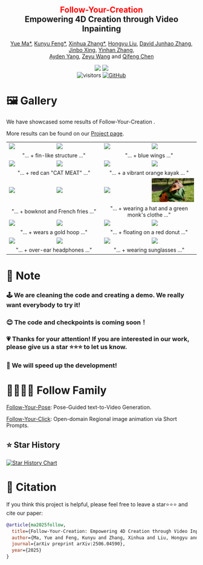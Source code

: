 <div align="center">
<h2><font color="red"> Follow-Your-Creation </font></center> <br> <center>Empowering 4D Creation through Video Inpainting</h2>

[Yue Ma*](https://mayuelala.github.io/), [Kunyu Feng*](https://github.com/fkyyyy), [Xinhua Zhang*](https://github.com/NXZXH), [Hongyu Liu](https://scholar.google.com/citations?user=bLRjUzAAAAAJ&hl=en), [David Junhao Zhang](https://junhaozhang98.github.io/), [Jinbo Xing](https://scholar.google.com/citations?user=ZB0gLU0AAAAJ&hl=en), [Yinhan Zhang](https://github.com/YinHan-Zhang),  
[Ayden Yang](https://github.com/follow-your-creation/follow-your-creation.github.io), [Zeyu Wang](https://scholar.google.com/citations?user=q7NLPG0AAAAJ&hl=en) and [Qifeng Chen](https://scholar.google.com/citations?user=lLMX9hcAAAAJ&hl=en)

<a href='https://arxiv.org/abs/2506.04590'><img src='https://img.shields.io/badge/ArXiv-2403.08268-red'></a> 
<a href='https://follow-your-creation.github.io/'><img src='https://img.shields.io/badge/Project-Page-Green'></a>  
![visitors](https://visitor-badge.laobi.icu/badge?page_id=mayuelala.FollowYourCreation&left_color=green&right_color=red)  [![GitHub](https://img.shields.io/github/stars/mayuelala/FollowYourCreation?style=social)](https://github.com/mayuelala/FollowYourCreation) 
</div>


# 🖼 Gallery

We have showcased some results of Follow-Your-Creation .

More results can be found on our [Project page](https://follow-your-creation.github.io/).

<style>
  td {
    width: 25%;  /* 确保每个 td 占据表格宽度的 25% */
  }
</style>

<table>
  <tr>
    <td><img src="4DE_assets/miaowa (1).gif"></td>
    <td><img src="4DE_assets/miaowa1 (1).gif"></td>
    <td><img src="4DE_assets/butterfly (1).gif"></td>
    <td><img src="4DE_assets/butterfly1 (1).gif"></td>
  <tr>
    <td colspan="2"><center>"... + fin-like structure ..."</center></td>
    <td colspan="2"><center>"... + blue wings ..."</center></td>
  </tr>
  <tr>
    <td><img src="4DE_assets/buou (1).gif"></td>
    <td><img src="4DE_assets/buou1 (1).gif"></td>
    <td><img src="4DE_assets/boat (1).gif"></td>
    <td><img src="4DE_assets/boat1 (1).gif"></td>
  </tr>
  <tr>
    <td colspan="2"><center>"... + red can "CAT MEAT" ..."</center></td>
    <td colspan="2"><center>"... + a vibrant orange kayak ... "</center></td>
  </tr>
    <tr>
    <td><img src="4DE_assets/bjx (1).gif"></td>
    <td><img src="4DE_assets/bjx1 (1).gif"></td>
    <td><img src="4DE_assets/kpbl (1).gif"></td>
    <td><img src="4DE_assets/kpbl1 (1).gif"></td>
  </tr>
  <tr>
    <td colspan="2"><center>"... + bowknot and French fries ..."</center></td>
    <td colspan="2"><center>"... + wearing a hat and a green monk's clothe ..."</center></td>
  </tr>
  </tr>
    <tr>
    <td><img src="4DE_assets/cat (1).gif"></td>
    <td><img src="4DE_assets/cat1 (1).gif"></td>
    <td><img src="4DE_assets/dog (1).gif"></td>
    <td><img src="4DE_assets/dog1 (1).gif"></td>
  </tr>
  <tr>
    <td colspan="2"><center>"... + wears a gold hoop ..."</center></td>
    <td colspan="2"><center>"... + floating on a red donut ..."</center></td>
  </tr>
    </tr>
    <tr>
   <td><img src="4DE_assets/ya (1).gif"></td>
    <td><img src="4DE_assets/ya1 (1).gif"></td>
    <td><img src="4DE_assets/lang (1).gif"></td>
    <td><img src="4DE_assets/lang1 (1).gif"></td>
  </tr>
  <tr>
    <td colspan="2"><center>"... + over-ear headphones ..."</center></td>
    <td colspan="2"><center>"... + wearing sunglasses ..."</center></td>
  </tr>
</table>


# 📍 Note  
### 🕹 We are cleaning the code and creating a demo. We really want everybody to try it! 
### 😊 The code and checkpoints is coming soon！
### 💗 Thanks for your attention! If you are interested in our work, please give us a star ⭐️⭐️⭐ to let us know.
### 🚀 We will speed up the development! 


# 👨‍👩‍👧‍👦 Follow Family
[Follow-Your-Pose](https://github.com/mayuelala/FollowYourPose): Pose-Guided text-to-Video Generation.

[Follow-Your-Click](https://github.com/mayuelala/FollowYourClick): Open-domain Regional image animation via Short Prompts.
  

## ⭐️ Star History

[![Star History Chart](https://api.star-history.com/svg?repos=mayuelala/FollowYourCreation&type=Date)](https://star-history.com/#mayuelala/FollowYourCreation&Date)



# 🎼 Citation 
If you think this project is helpful, please feel free to leave a star⭐️⭐️⭐️ and cite our paper:
```bibtex
@article{ma2025follow,
  title={Follow-Your-Creation: Empowering 4D Creation through Video Inpainting},
  author={Ma, Yue and Feng, Kunyu and Zhang, Xinhua and Liu, Hongyu and Zhang, David Junhao and Xing, Jinbo and Zhang, Yinhan and Yang, Ayden and Wang, Zeyu and Chen, Qifeng},
  journal={arXiv preprint arXiv:2506.04590},
  year={2025}
}
``` 
